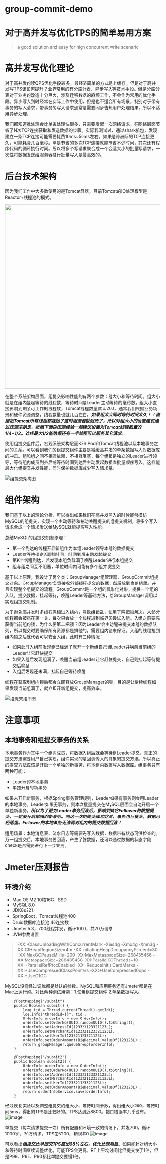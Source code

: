 # group-commit-demo
# 对于高并发写优化TPS的简单易用方案
> a good solution and easy for high concurrent write scenario

# 高并发写优化理论
对于高并发的读QPS优化手段较多，最经济简单的方式是上缓存。但是对于高并发写TPS该如何提升？业界常用的有分库分表、异步写入等技术手段。但是分库分表对于业务的改造十分巨大，涉及迁移数据的麻烦工作，不会作为常用的优化手段。异步写入到时经常在实际工作中使用，但是也不适合所有场景，特别对于带有事务的写入请求，带事务的写入请求通常是需要同步告知用户处理结果，所以不适用异步处理。

我们都知道批处理会比单条处理快很多，只需要发起一次网络请求，在网络层面节省了N次TCP连接获取和发送数据的步骤。实际我测试过，通过shark抓包，发现建立一条TCP连接可能需要耗费10ms~50ms左右。如果是跨洲际的TCP连接更久，可能耗费几百毫秒。单是节省的多次TCP连接就能节省不少时间，其次还有程序代码的循环执行时间。所以将多个写请求聚合成一个合适大小的批量写请求，一次性将数据发送给服务器进行批量写入是最高效的。

# 后台技术架构
因为我们工作中大多数使用的是Tomcat容器，目前Tomcat的IO处理模型是Reactor+线程池的模式。  

<img src="https://github.com/user-attachments/assets/0683a10a-f8a5-46d6-987f-94b924db45e3" width="600"/>

在整个系统架构层面，组提交影响性能的有两个参数：组大小和等待时间。组大小就是在组内挂起等待的线程数，等待时间是Leader主动等待的毫秒数。组大小直接影响到剩余可工作的线程数，Tomcat线程数量默认200，通常我们根据业务场景和硬件资源调整，线程数量也就几百左右。***如果组太大同时等待时间太久！！直接把Tomcat所有线程都挂起了这时服务器就假死了，所以对组大小的设置建议通过压测来确定，按照下面的压测经验一般建议设置为Tomcat线程数量的1/4~1/2。这样最大1/2能确保还有一半线程可以服务其它请求。*** 

使用组提交组件后，宏观系统架构层面K8S Pod和Tomcat线程池以及本地事务之间的关系。可以看到我们的组提交组件主要是减缓高并发的单条数据写入对数据库的冲击。组和组之间不相互依赖，不相互阻塞，每个组都是独立的Leader进行领导，等待组内成员到齐后或等待时间到达后主动发起数据库批量顺序写入。这样能最大化组提交并发性能，同时保护数据库减少写入请求量。

![组提交架构图](https://github.com/user-attachments/assets/cedf1065-8f13-47f6-8fc0-c5f35c37c04a)


# 组件架构
我们基于以上的理论分析，可以得出如果我们在高并发写入的时候能够模仿MySQL的组提交，实现一个主动等待和被动唤醒提交的组提交机制，将多个写入请求合成一个请求发送给MySQL就能提高写入性能。

总结MySQL的组提交机制原理：

- 第一个到达的线程开启新组作为本组Leader领导本组的数据提交
- Leader等待指定X毫秒时间，时间到后主动发起提交
- 第K个线程到达，若发现本组负载满了唤醒Leader进行本组提交
- 组与组之间互不阻塞，单位时间内可能有多个组并发提交

基于以上原理，我设计了两个类：GroupManager组管理器、GroupCommit组提交对象。GroupManager负责接收外部线程提交的数据，然后放到当前组里。并且实现整个组提交的流程。GroupCommit是一个组的具象化对象，提供一个组的入队，提交数据，挂起等待，唤醒Leader等基础方法，给GroupManager调用以实现组提交机制。

为了避免高并发时多线程竞相进入组内，导致组错乱，使用了两把锁解决。大部分线程都会被挡在第一关，每次只会放一个线程进到临界区尝试入组。入组之前要先获得当前组的锁，为什么要第二把锁？因为Leader会主动醒来提交本组的数据队列，所以提交时要确保所有资源都是排他的，需要组内锁来保证。入组的线程抢到组内锁之后就代表可以安全入组，此时有三种情况：

- 如果此时入组前发现组已经满了就开一个新组自己当Leader并唤醒当前组的Leader让它赶快提交
- 如果入组后发现组满了，唤醒当前组Leader让它赶快提交，自己则挂起等待提交后唤醒
- 入组后发现还未满，挂起自己等待唤醒

线程在获取到组内锁后都会立即释放GroupManager的锁，目的是让后续线程如果发现当前组满了，就立即开新组提交，提高效率。

![组提交组件图](https://github.com/user-attachments/assets/89f45484-26e5-44bd-9865-743bb1a1e36d)

# 注意事项
## 本地事务和组提交事务的关系

本地事务作为其中一个组内成员，将数据入组后就会等待组Leader提交。真正的提交方法需要用户自己实现，组件实现的是回调传入的对象的提交方法。所以真正的提交方法应该是开启一个单独的新事务，将本组内数据写入数据库。组事务只有两种可能：
- Leader的本地事务
- 单独开启的新事务

如果未开启新事务，根据Spring事务管理规则，Leader如果有事务则会用Leader的本地事务，Leader如果无事务，则本次批量提交在MySQL层面会自动开启一个单独新事务。***所以为了避免Leader事务回滚后，影响到其它Follower的数据提交，一定要开启单独的新事务。而这一次组提交成功之后，事务也已提交，数据已经落盘。Follower的本地事务无法再对组内的提交数据回滚！***

适用场景：本地消息表、流水日志等需要先写入数据，数据带有状态可供检查的。万一组提交后，本地事务要回滚，产生了脏数据，还可以通过数据的状态字段check是否需要进行下一步业务。

# Jmeter压测报告
## 环境介绍

- Mac OS M2 10核16G，SSD
- MySQL 8.0
- JDK8u221
- SpringBoot，Tomcat线程池400
- Druid数据库连接池 40连接数
- Jmeter 5.3，700线程并发，循环1000，共70万请求
- JVM参数设置

> -XX:-ClassUnloadingWithConcurrentMark -Xms4g -Xmx4g -Xmn3g -XX:G1HeapRegionSize=4m -XX:InitiatingHeapOccupancyPercent=30 -XX:MaxGCPauseMillis=200 -XX:MaxMetaspaceSize=268435456 -XX:MetaspaceSize=268435456 -XX:ParallelGCThreads=10 -XX:+ParallelRefProcEnabled -XX:-ReduceInitialCardMarks -XX:+UseCompressedClassPointers -XX:+UseCompressedOops -XX:+UseG1GC

MySQL没有经过调优都是默认的参数。MySQL和应用服务还有Jmeter都是在Mac上运行的。对比两种测试用例：1.使用组提交组件 2.单条数据写入。
```
    @PostMapping("/submit")
    public Boolean submit() {
        long tid = Thread.currentThread().getId();
        log.info("threadId={}", tid);
        OrderInfo orderInfo = new OrderInfo();
        orderInfo.setOrderNo(UUID.randomUUID().toString());
        orderInfo.setAddressId(123321123321123L);
        orderInfo.setMerchantId(123321123321123L);
        orderInfo.setUserId(123321123321123L);
        orderInfo.setOrderAmount(BigDecimal.valueOf(123123L));
        return groupManager.queueGroup(orderInfo);
    }
 
    @PostMapping("/submit2")
    public Boolean submit2() {
        OrderInfo orderInfo = new OrderInfo();
        orderInfo.setOrderNo(UUID.randomUUID().toString());
        orderInfo.setAddressId(123321123321123L);
        orderInfo.setMerchantId(123321123321123L);
        orderInfo.setUserId(123321123321123L);
        orderInfo.setOrderAmount(BigDecimal.valueOf(123123L));
        return orderInfoService.save(orderInfo);
    }
```

经过反复实验以及调整组提交的组大小、等待时间参数，得出组大小200，等待时间5ms，得出的TPS是比较好的。TPS达到近8800。接口错误率几乎没有。
![image](https://github.com/user-attachments/assets/3338617d-5c0d-44ea-bc6a-6c69f206e302)

单提交（每次请求提交一次）所有配置和环境一致的情况下。并发700，循环1000次，70万请求。TPS在5200。错误率0
![image](https://github.com/user-attachments/assets/01407289-b84a-46cb-b5cb-01cd806f60e7)

可以看出***组提交比单提交TPS高出68%左右，优化比较明显***。如果能针对组大小和等待时间继续调整优化，可能TPS会更高。RT上平均时间比但提交快了1倍，但是P99、P95、P90都比单提交要慢1倍。





